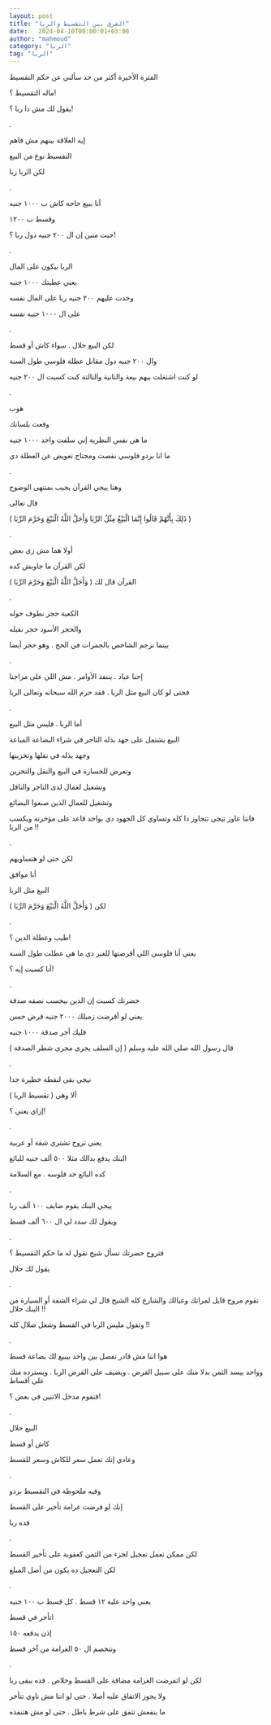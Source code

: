```yaml
---
layout: post
title: "الفرق بين التقسيط والربا"
date:   2024-04-10T00:00:01+03:00
author: "mahmoud"
category: "الربا"
tag: "الربا"
---
```



الفترة الأخيرة أكتر من حد سألني عن حكم التقسيط

ماله التقسيط ؟!

يقول لك مش دا ربا ؟!

.

إيه العلاقة بينهم مش فاهم

التقسيط نوع من البيع

لكن الربا ربا

.

أنا ببيع حاجة كاش ب ١٠٠٠ جنيه

وقسط ب ١٢٠٠

جبت منين إن ال ٢٠٠ جنيه دول ربا ؟!

.

الربا بيكون على المال

يعني عطيتك ١٠٠٠ جنيه

وخدت عليهم ٢٠٠ جنيه ربا على المال نفسه

على ال ١٠٠٠ جنيه نفسه

.

لكن البيع حلال . سواء كاش أو قسط

وال ٢٠٠ جنيه دول مقابل عطلة فلوسي طول السنة

لو كنت اشتغلت بيهم بيعة والتانية والتالتة كنت كسبت ال
٢٠٠ جنيه

.

هوب

وقعت بلسانك

ما هي نفس النظرية إني سلفت واحد ١٠٠٠ جنيه

ما انا بردو فلوسي نقصت ومحتاج تعويض عن العطلة دي

.

وهنا ييجي القرآن يجيب بمنتهى الوضوح

قال تعالى

( ذَلِكَ بِأَنَّهُمْ قَالُوا إِنَّمَا الْبَيْعُ مِثْلُ الرِّبَا وَأَحَلَّ اللَّهُ الْبَيْعَ
وَحَرَّمَ الرِّبَا )

.

أولا هما مش زي بعض

لكن القرآن ما جاوبش كده

القرآن قال لك ( وَأَحَلَّ اللَّهُ الْبَيْعَ وَحَرَّمَ الرِّبَا )

.

الكعبة حجر نطوف حوله

والحجر الأسود حجر نقبله

بينما نرجم الشاخص بالجمرات في الحج . وهو حجر أيضا

.

إحنا عباد . بننفذ الأوامر . مش اللي على مزاجنا

فحتى لو كان البيع مثل الربا . فقد حرم الله سبحانه وتعالى
الربا

.

أما الربا . فليس مثل البيع

البيع يشتمل على جهد بذله التاجر في شراء البضاعة
المباعة

وجهد بذله في نقلها وتخزينها

وتعرض للخسارة في البيع والنقل والتخزين

وتشغيل لعمال لدى التاجر والناقل

وتشغيل للعمال الذين صنعوا البضائع

فانتا عاوز تيجي تتجاوز دا كله وتساوي كل الجهود دي بواحد
قاعد على مؤخرته ويكسب من الربا !!

.

لكن حتى لو هتساويهم

أنا موافق

البيع مثل الربا

لكن ( وَأَحَلَّ اللَّهُ الْبَيْعَ وَحَرَّمَ الرِّبَا )

.

طيب وعطلة الدين ؟!

يعني أنا فلوسي اللي أقرضتها للغير دي ما هي عطلت طول
السنة

أنا كسبت إيه ؟!

.

حضرتك كسبت إن الدين بيحسب نصفه صدقة

يعني لو أقرضت زميلك ٢٠٠٠ جنيه قرض حسن

فليك أجر صدقة ١٠٠٠ جنيه

قال رسول الله صلى الله عليه وسلم ( إن السلف يجرى مجرى
شطر الصدقة )

.

نيجي بقى لنقطة خطيرة جدا

ألا وهي ( تقسيط الربا )

إزاي يعني ؟!

.

يعني تروح تشتري شقة أو عربية

البنك يدفع بدالك مثلا ٥٠٠ ألف جنيه للبائع

كده البائع خد فلوسه . مع السلامة

.

ييجي البنك يقوم ضايف ١٠٠ ألف ربا

ويقول لك سدد لي ال ٦٠٠ ألف قسط

.

فتروح حضرتك تسأل شيخ تقول له ما حكم التقسيط ؟

يقول لك حلال

.

تقوم مروح قايل لمراتك وعيالك والشارع كله الشيخ قال لي
شراء الشقة أو السيارة من البنك حلال !!

وتقول مليس الربا في القسط وشغل ضلال كله !!

.

هوا انتا مش قادر تفصل بين واحد بيبيع لك بضاعة قسط

وواحد بيسد الثمن بدلا منك على سبيل القرض . ويضيف على
القرض الربا . ويسترده منك على أقساط

فتقوم مدخل الاتنين في بعض ؟!

.

البيع حلال

كاش أو قسط

وعادي إنك تعمل سعر للكاش وسعر للقسط

.

وفيه ملحوظة في التقسيط بردو

إنك لو فرضت غرامة تأخير على القسط

فده ربا

.

لكن ممكن تعمل تعجيل لجزء من الثمن كعقوبة على تأخير
القسط

لكن التعجيل ده يكون من أصل المبلغ

.

يعني واحد عليه ١٢ قسط . كل قسط ب ١٠٠ جنيه

اتأخر في قسط

إذن يدفعه ١٥٠

وتتخصم ال ٥٠ الغرامة من آخر قسط

.

لكن لو اتفرضت الغرامة مضافة على القسط وخلاص . فده يبقى
ربا

ولا يجوز الاتفاق عليه أصلا . حتى لو انتا مش ناوي
تتأخر

ما ينفعش تتفق على شرط باطل . حتى لو مش هتنفذه
